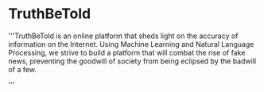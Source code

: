 # TruthBeTold
'''TruthBeTold is an online platform that sheds 
light on the accuracy of information on the Internet. 
Using Machine Learning and Natural Language Processing, 
we strive to build a platform that will combat the rise 
of fake news, preventing the goodwill of society from being 
eclipsed by the badwill of a few.


'''


